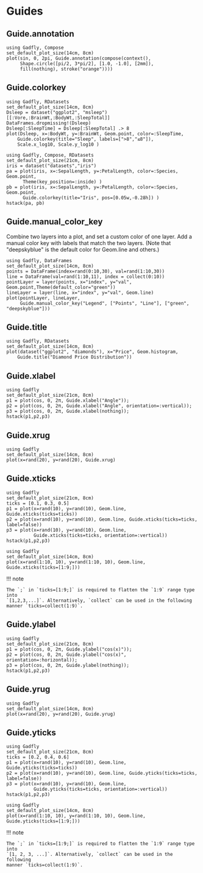 # Guides

## Guide.annotation

```@example
using Gadfly, Compose
set_default_plot_size(14cm, 8cm)
plot(sin, 0, 2pi, Guide.annotation(compose(context(),
     Shape.circle([pi/2, 3*pi/2], [1.0, -1.0], [2mm]),
     fill(nothing), stroke("orange"))))
```


## Guide.colorkey

```@example
using Gadfly, RDatasets
set_default_plot_size(14cm, 8cm)
Dsleep = dataset("ggplot2", "msleep")[[:Vore,:BrainWt,:BodyWt,:SleepTotal]]
DataFrames.dropmissing!(Dsleep)
Dsleep[:SleepTime] = Dsleep[:SleepTotal] .> 8
plot(Dsleep, x=:BodyWt, y=:BrainWt, Geom.point, color=:SleepTime, 
    Guide.colorkey(title="Sleep", labels=[">8","≤8"]),
    Scale.x_log10, Scale.y_log10 )
```

```@example
using Gadfly, Compose, RDatasets
set_default_plot_size(21cm, 8cm)
iris = dataset("datasets","iris")
pa = plot(iris, x=:SepalLength, y=:PetalLength, color=:Species, Geom.point,
      Theme(key_position=:inside) )
pb = plot(iris, x=:SepalLength, y=:PetalLength, color=:Species, Geom.point, 
      Guide.colorkey(title="Iris", pos=[0.05w,-0.28h]) )
hstack(pa, pb)
```
## Guide.manual_color_key

Combine two layers into a plot, and set a custom color of one layer.  Add a manual color key with labels that match the two layers.  (Note that "deepskyblue" is the default color for Geom.line and others.)

```@example
using Gadfly, DataFrames
set_default_plot_size(14cm, 8cm)
points = DataFrame(index=rand(0:10,30), val=rand(1:10,30))
line = DataFrame(val=rand(1:10,11), index = collect(0:10))
pointLayer = layer(points, x="index", y="val", Geom.point,Theme(default_color="green"))
lineLayer = layer(line, x="index", y="val", Geom.line)
plot(pointLayer, lineLayer,
     Guide.manual_color_key("Legend", ["Points", "Line"], ["green", "deepskyblue"]))
```


## Guide.title

```@example
using Gadfly, RDatasets
set_default_plot_size(14cm, 8cm)
plot(dataset("ggplot2", "diamonds"), x="Price", Geom.histogram,
    Guide.title("Diamond Price Distribution"))
```

## Guide.xlabel

```@example
using Gadfly
set_default_plot_size(21cm, 8cm)
p1 = plot(cos, 0, 2π, Guide.xlabel("Angle"));
p2 = plot(cos, 0, 2π, Guide.xlabel("Angle", orientation=:vertical));
p3 = plot(cos, 0, 2π, Guide.xlabel(nothing));
hstack(p1,p2,p3)
```


## Guide.xrug

```@example
using Gadfly
set_default_plot_size(14cm, 8cm)
plot(x=rand(20), y=rand(20), Guide.xrug)
```


## Guide.xticks

```@example
using Gadfly
set_default_plot_size(21cm, 8cm)
ticks = [0.1, 0.3, 0.5]
p1 = plot(x=rand(10), y=rand(10), Geom.line, Guide.xticks(ticks=ticks))
p2 = plot(x=rand(10), y=rand(10), Geom.line, Guide.xticks(ticks=ticks, label=false))
p3 = plot(x=rand(10), y=rand(10), Geom.line,
          Guide.xticks(ticks=ticks, orientation=:vertical))
hstack(p1,p2,p3)
```

```@example
using Gadfly
set_default_plot_size(14cm, 8cm)
plot(x=rand(1:10, 10), y=rand(1:10, 10), Geom.line, Guide.xticks(ticks=[1:9;]))
```

!!! note

    The `;` in `ticks=[1:9;]` is required to flatten the `1:9` range type into
    `[1,2,3,...]`. Alternatively, `collect` can be used in the following
    manner `ticks=collect(1:9)`.


## Guide.ylabel

```@example
using Gadfly
set_default_plot_size(21cm, 8cm)
p1 = plot(cos, 0, 2π, Guide.ylabel("cos(x)"));
p2 = plot(cos, 0, 2π, Guide.ylabel("cos(x)", orientation=:horizontal));
p3 = plot(cos, 0, 2π, Guide.ylabel(nothing));
hstack(p1,p2,p3)
```


## Guide.yrug

```@example
using Gadfly
set_default_plot_size(14cm, 8cm)
plot(x=rand(20), y=rand(20), Guide.yrug)
```


## Guide.yticks

```@example
using Gadfly
set_default_plot_size(21cm, 8cm)
ticks = [0.2, 0.4, 0.6]
p1 = plot(x=rand(10), y=rand(10), Geom.line, Guide.yticks(ticks=ticks))
p2 = plot(x=rand(10), y=rand(10), Geom.line, Guide.yticks(ticks=ticks, label=false))
p3 = plot(x=rand(10), y=rand(10), Geom.line,
          Guide.yticks(ticks=ticks, orientation=:vertical))
hstack(p1,p2,p3)
```

```@example
using Gadfly
set_default_plot_size(14cm, 8cm)
plot(x=rand(1:10, 10), y=rand(1:10, 10), Geom.line, Guide.yticks(ticks=[1:9;]))
```

!!! note

    The `;` in `ticks=[1:9;]` is required to flatten the `1:9` range type into
    `[1, 2, 3, ...]`. Alternatively, `collect` can be used in the following
    manner `ticks=collect(1:9)`.

